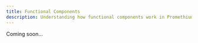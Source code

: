 ```yaml
---
title: Functional Components 
description: Understanding how functional components work in PromethiumJS.
---
```


Coming soon...
